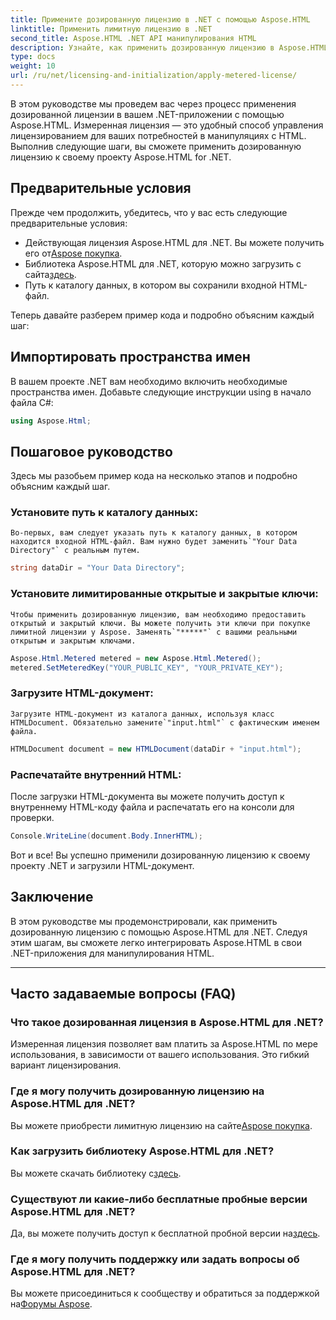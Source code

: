```yaml
---
title: Примените дозированную лицензию в .NET с помощью Aspose.HTML
linktitle: Применить лимитную лицензию в .NET
second_title: Aspose.HTML .NET API манипулирования HTML
description: Узнайте, как применить дозированную лицензию в Aspose.HTML для .NET. Эффективно управляйте своими потребностями в манипуляциях с HTML. Начать сейчас!
type: docs
weight: 10
url: /ru/net/licensing-and-initialization/apply-metered-license/
---
```

В этом руководстве мы проведем вас через процесс применения дозированной лицензии в вашем .NET-приложении с помощью Aspose.HTML. Измеренная лицензия — это удобный способ управления лицензированием для ваших потребностей в манипуляциях с HTML. Выполнив следующие шаги, вы сможете применить дозированную лицензию к своему проекту Aspose.HTML for .NET.

## Предварительные условия

Прежде чем продолжить, убедитесь, что у вас есть следующие предварительные условия:

-  Действующая лицензия Aspose.HTML для .NET. Вы можете получить его от[Aspose покупка](https://purchase.aspose.com/buy).
-  Библиотека Aspose.HTML для .NET, которую можно загрузить с сайта[здесь](https://releases.aspose.com/html/net/).
- Путь к каталогу данных, в котором вы сохранили входной HTML-файл.

Теперь давайте разберем пример кода и подробно объясним каждый шаг:

## Импортировать пространства имен

В вашем проекте .NET вам необходимо включить необходимые пространства имен. Добавьте следующие инструкции using в начало файла C#:

```csharp
using Aspose.Html;
```

## Пошаговое руководство

Здесь мы разобьем пример кода на несколько этапов и подробно объясним каждый шаг.

### Установите путь к каталогу данных:

    Во-первых, вам следует указать путь к каталогу данных, в котором находится входной HTML-файл. Вам нужно будет заменить`"Your Data Directory"` с реальным путем.

   ```csharp
   string dataDir = "Your Data Directory";
   ```

### Установите лимитированные открытые и закрытые ключи:

    Чтобы применить дозированную лицензию, вам необходимо предоставить открытый и закрытый ключи. Вы можете получить эти ключи при покупке лимитной лицензии у Aspose. Заменять`"*****"` с вашими реальными открытым и закрытым ключами.

   ```csharp
   Aspose.Html.Metered metered = new Aspose.Html.Metered();
   metered.SetMeteredKey("YOUR_PUBLIC_KEY", "YOUR_PRIVATE_KEY");
   ```

### Загрузите HTML-документ:

    Загрузите HTML-документ из каталога данных, используя класс HTMLDocument. Обязательно замените`"input.html"` с фактическим именем файла.

   ```csharp
   HTMLDocument document = new HTMLDocument(dataDir + "input.html");
   ```

### Распечатайте внутренний HTML:

   После загрузки HTML-документа вы можете получить доступ к внутреннему HTML-коду файла и распечатать его на консоли для проверки.

   ```csharp
   Console.WriteLine(document.Body.InnerHTML);
   ```

Вот и все! Вы успешно применили дозированную лицензию к своему проекту .NET и загрузили HTML-документ.

## Заключение

В этом руководстве мы продемонстрировали, как применить дозированную лицензию с помощью Aspose.HTML для .NET. Следуя этим шагам, вы сможете легко интегрировать Aspose.HTML в свои .NET-приложения для манипулирования HTML.

---

## Часто задаваемые вопросы (FAQ)

### Что такое дозированная лицензия в Aspose.HTML для .NET?
Измеренная лицензия позволяет вам платить за Aspose.HTML по мере использования, в зависимости от вашего использования. Это гибкий вариант лицензирования.

### Где я могу получить дозированную лицензию на Aspose.HTML для .NET?
 Вы можете приобрести лимитную лицензию на сайте[Aspose покупка](https://purchase.aspose.com/buy).

### Как загрузить библиотеку Aspose.HTML для .NET?
 Вы можете скачать библиотеку с[здесь](https://releases.aspose.com/html/net/).

### Существуют ли какие-либо бесплатные пробные версии Aspose.HTML для .NET?
Да, вы можете получить доступ к бесплатной пробной версии на[здесь](https://releases.aspose.com/).

### Где я могу получить поддержку или задать вопросы об Aspose.HTML для .NET?
 Вы можете присоединиться к сообществу и обратиться за поддержкой на[Форумы Aspose](https://forum.aspose.com/).